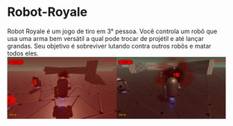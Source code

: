 # Robot-Royale
Robot Royale é um jogo de tiro em 3° pessoa. Você controla um robô
que usa uma arma bem versátil a qual pode trocar de projétil e até
lançar grandas. Seu objetivo é sobreviver lutando contra outros robôs
e matar todos eles.
<img src="Robot Royale.png">
